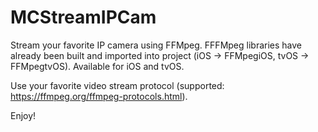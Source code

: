 # MCStreamIPCam
Stream your favorite IP camera using FFMpeg. 
FFFMpeg libraries have already been built and imported into project (iOS -> FFMpegiOS, tvOS -> FFMpegtvOS).
Available for iOS and tvOS.

Use your favorite video stream protocol (supported: https://ffmpeg.org/ffmpeg-protocols.html).

Enjoy!
